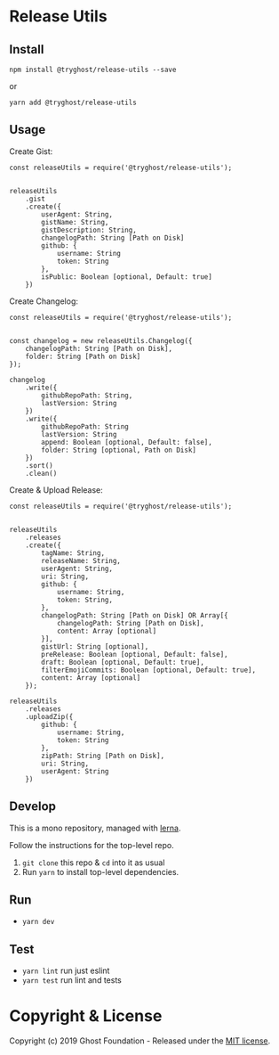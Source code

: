 # Release Utils

## Install

`npm install @tryghost/release-utils --save`

or

`yarn add @tryghost/release-utils`


## Usage

Create Gist:

```
const releaseUtils = require('@tryghost/release-utils');


releaseUtils
    .gist
    .create({
        userAgent: String,
        gistName: String,
        gistDescription: String,
        changelogPath: String [Path on Disk]
        github: {
            username: String
            token: String
        },
        isPublic: Boolean [optional, Default: true]
    })
```

Create Changelog:

```
const releaseUtils = require('@tryghost/release-utils');


const changelog = new releaseUtils.Changelog({
    changelogPath: String [Path on Disk],
    folder: String [Path on Disk]
});

changelog
    .write({
        githubRepoPath: String,
        lastVersion: String
    })
    .write({
        githubRepoPath: String
        lastVersion: String
        append: Boolean [optional, Default: false],
        folder: String [optional, Path on Disk]
    })
    .sort()
    .clean()
```

Create & Upload Release:

```
const releaseUtils = require('@tryghost/release-utils');


releaseUtils
    .releases
    .create({
        tagName: String,
        releaseName: String,
        userAgent: String,
        uri: String,
        github: {
            username: String,
            token: String,
        },
        changelogPath: String [Path on Disk] OR Array[{
            changelogPath: String [Path on Disk],
            content: Array [optional]
        }],
        gistUrl: String [optional],
        preRelease: Boolean [optional, Default: false],
        draft: Boolean [optional, Default: true],
        filterEmojiCommits: Boolean [optional, Default: true],
        content: Array [optional]
    });

releaseUtils
    .releases
    .uploadZip({
        github: {
            username: String,
            token: String
        },
        zipPath: String [Path on Disk],
        uri: String,
        userAgent: String
    })
```


## Develop

This is a mono repository, managed with [lerna](https://lernajs.io/).

Follow the instructions for the top-level repo.
1. `git clone` this repo & `cd` into it as usual
2. Run `yarn` to install top-level dependencies.


## Run

- `yarn dev`


## Test

- `yarn lint` run just eslint
- `yarn test` run lint and tests




# Copyright & License

Copyright (c) 2019 Ghost Foundation - Released under the [MIT license](LICENSE).
